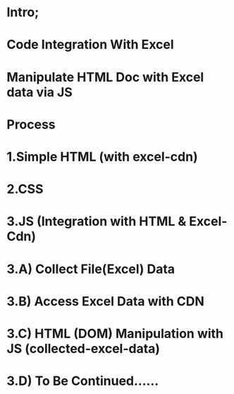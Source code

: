 # Intro;
# Code Integration With Excel
# Manipulate HTML Doc with Excel data via JS

# Process
# 1.Simple HTML (with excel-cdn)
# 2.CSS 
# 3.JS (Integration with HTML & Excel-Cdn)
# 3.A) Collect File(Excel) Data
# 3.B) Access Excel Data with CDN
# 3.C) HTML (DOM) Manipulation with JS (collected-excel-data)
# 3.D) To Be Continued......


